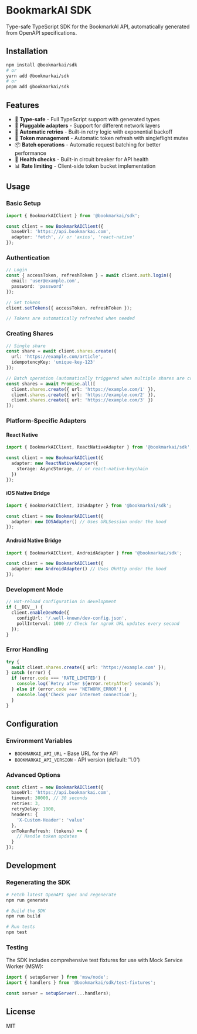 # BookmarkAI SDK

Type-safe TypeScript SDK for the BookmarkAI API, automatically generated from OpenAPI specifications.

## Installation

```bash
npm install @bookmarkai/sdk
# or
yarn add @bookmarkai/sdk
# or
pnpm add @bookmarkai/sdk
```

## Features

- 🚀 **Type-safe** - Full TypeScript support with generated types
- 🔌 **Pluggable adapters** - Support for different network layers
- 🔄 **Automatic retries** - Built-in retry logic with exponential backoff
- 🔐 **Token management** - Automatic token refresh with singleflight mutex
- 📦 **Batch operations** - Automatic request batching for better performance
- 🏥 **Health checks** - Built-in circuit breaker for API health
- 📊 **Rate limiting** - Client-side token bucket implementation

## Usage

### Basic Setup

```typescript
import { BookmarkAIClient } from '@bookmarkai/sdk';

const client = new BookmarkAIClient({
  baseUrl: 'https://api.bookmarkai.com',
  adapter: 'fetch', // or 'axios', 'react-native'
});
```

### Authentication

```typescript
// Login
const { accessToken, refreshToken } = await client.auth.login({
  email: 'user@example.com',
  password: 'password'
});

// Set tokens
client.setTokens({ accessToken, refreshToken });

// Tokens are automatically refreshed when needed
```

### Creating Shares

```typescript
// Single share
const share = await client.shares.create({
  url: 'https://example.com/article',
  idempotencyKey: 'unique-key-123'
});

// Batch operation (automatically triggered when multiple shares are created within 2 seconds)
const shares = await Promise.all([
  client.shares.create({ url: 'https://example.com/1' }),
  client.shares.create({ url: 'https://example.com/2' }),
  client.shares.create({ url: 'https://example.com/3' })
]);
```

### Platform-Specific Adapters

#### React Native

```typescript
import { BookmarkAIClient, ReactNativeAdapter } from '@bookmarkai/sdk';

const client = new BookmarkAIClient({
  adapter: new ReactNativeAdapter({
    storage: AsyncStorage, // or react-native-keychain
  })
});
```

#### iOS Native Bridge

```typescript
import { BookmarkAIClient, IOSAdapter } from '@bookmarkai/sdk';

const client = new BookmarkAIClient({
  adapter: new IOSAdapter() // Uses URLSession under the hood
});
```

#### Android Native Bridge

```typescript
import { BookmarkAIClient, AndroidAdapter } from '@bookmarkai/sdk';

const client = new BookmarkAIClient({
  adapter: new AndroidAdapter() // Uses OkHttp under the hood
});
```

### Development Mode

```typescript
// Hot-reload configuration in development
if (__DEV__) {
  client.enableDevMode({
    configUrl: '/.well-known/dev-config.json',
    pollInterval: 1000 // Check for ngrok URL updates every second
  });
}
```

### Error Handling

```typescript
try {
  await client.shares.create({ url: 'https://example.com' });
} catch (error) {
  if (error.code === 'RATE_LIMITED') {
    console.log(`Retry after ${error.retryAfter} seconds`);
  } else if (error.code === 'NETWORK_ERROR') {
    console.log('Check your internet connection');
  }
}
```

## Configuration

### Environment Variables

- `BOOKMARKAI_API_URL` - Base URL for the API
- `BOOKMARKAI_API_VERSION` - API version (default: '1.0')

### Advanced Options

```typescript
const client = new BookmarkAIClient({
  baseUrl: 'https://api.bookmarkai.com',
  timeout: 30000, // 30 seconds
  retries: 3,
  retryDelay: 1000,
  headers: {
    'X-Custom-Header': 'value'
  },
  onTokenRefresh: (tokens) => {
    // Handle token updates
  }
});
```

## Development

### Regenerating the SDK

```bash
# Fetch latest OpenAPI spec and regenerate
npm run generate

# Build the SDK
npm run build

# Run tests
npm test
```

### Testing

The SDK includes comprehensive test fixtures for use with Mock Service Worker (MSW):

```typescript
import { setupServer } from 'msw/node';
import { handlers } from '@bookmarkai/sdk/test-fixtures';

const server = setupServer(...handlers);
```

## License

MIT
